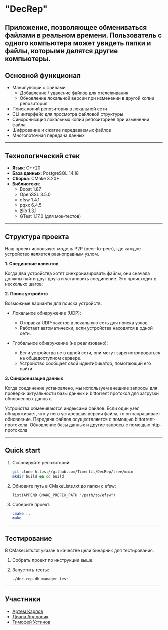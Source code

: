 # "DecRep" 

Приложение, позволяющее обмениваться файлами в реальном времени. 
Пользователь с одного компьютера может увидеть папки и файлы, которыми делятся другие компьютеры. 
---

## Основной функционал

- Манипуляции с файлами
  - Добавление / удаление файлов для отслеживания  
  - Обновление локальной версии при изменении в другой копии репозитория
- Поиск копий репозитория в локальной сети
- CLI интерфейс для просмотра файловой структуры
- Синхронизация локальных копий репозиториев при изменении файла
- Шифрование и сжатие передаваемых файлов
- Многопоточная передача данных

---

## Технологический стек
- **Язык**: С++20
- **База данных**: PostgreSQL 14.18
- **Сборка**: CMake 3.20+ 
- **Библиотеки**:
  - Boost 1.87
  - OpenSSL 3.5.0
  - efsw 1.4.1 
  - pqxx 6.4.5
  - zlib 1.3.1
  - GTest 1.17.0 (для мок-тестов)

---

## Структура проекта

Наш проект использует модель P2P (peer-to-peer), где каждое устройство является равноправным узлом.

**1. Соединение клиентов**

Когда два устройства хотят синхронизировать файлы, они сначала должны найти друг друга и установить соединение. Это происходит в несколько шагов:

**2. Поиск устройств**

Возможные варианты для поиска устройств:
- Локальное обнаружение (UDP):
  - Отправка UDP-пакетов в локальную сеть для поиска узлов.
  - Работает автоматически, если устройства находятся в одной сети.

- Глобальное обнаружение (не реализовано):

  -  Если устройства не в одной сети, они могут зарегистрироваться на общедоступном сервере.
  -  Устройство сообщает свой идентификатор, помогающий его найти.

**3. Синхронизация данных**

Когда соединение установлено, мы используем внешние запросы для проверки актуальности базы данных и bittorrent протокол для загрузки обновленных данных.

Устройства обмениваются индексами файлов. Если один узел обнаруживает, что у него устаревшая версия файла, то он запрашивает обновление.
Передача файлов осуществляется с помощью bittorrent-протокола.
Обновление базы данных и другие запросы с помощью http-протокола


---

## Quick start
1. Склонируйте репозиторий:
   ```bash
   git clone https://github.com/Timentil/DecRep/tree/main
   mkdir build && cd build
   ```
2. Обновите путь в CMakeLists.txt до папки с efsw:
    ```
   list(APPEND CMAKE_PREFIX_PATH "/path/to/efsw")
    ```
3. Соберите проект:
   ```bash
   cmake .. 
   make 
   ```
---

## Тестирование

В CMakeLists.txt указан в качестве цели бинарник для тестирования.

1. Собрать проект по инструкции выше.

2. Запустить тесты:
    ```bash
    ./dec-rep-db_manager_test
    ```
---

## Участники
- [Артем Карпов](https://github.com/Timentil)
- [Диана Андроник](https://github.com/AndrDia)
- [Тимофей Устинов](https://github.com/timustinov)
